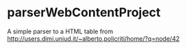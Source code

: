 # parserWebContentProject
A simple parser to a HTML table from http://users.dimi.uniud.it/~alberto.policriti/home/?q=node/42
